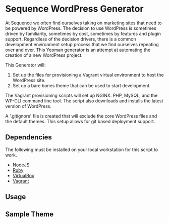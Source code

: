 # Sequence WordPress Generator

At Sequence we often find ourselves taking on marketing sites that need to be powered by WordPress. The decision to use WordPress is sometimes driven by familiarity, sometimes by cost, sometimes by features and plugin support. Regardless of the decision drivers, there is a common development environment setup process that we find ourselves repeating over and over. This Yeoman generator is an attempt at automating the creation of a new WordPress project.

This Generator will:

1. Set up the files for provisioning a Vagrant virtual environment to host the WordPress site.
2. Set up a bare bones theme that can be used to start development.

The Vagrant provisioning scripts will set up NGINX. PHP, MySQL, and the WP-CLI command line tool. The script also downloads and installs the latest version of WordPress.

A '.gitignore' file is created that will exclude the core WordPress files and the default themes. This setup allows for git based deployment support.

## Dependencies

The following must be installed on your local workstation for this script to work.

* [NodeJS](https://nodejs.org/en/)
* [Ruby](https://www.ruby-lang.org/en/)
* [VirtualBox](https://www.virtualbox.org)
* [Vagrant](https://www.vagrantup.com)

## Usage

## Sample Theme
